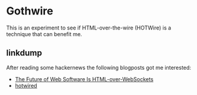 # Gothwire

This is an experiment to see if HTML-over-the-wire (HOTWire) is a technique that 
can benefit me.



## linkdump

After reading some hackernews the following blogposts got me interested:

- [The Future of Web Software Is HTML-over-WebSockets](https://alistapart.com/article/the-future-of-web-software-is-html-over-websockets/)
- [hotwired](https://hotwired.dev/)

